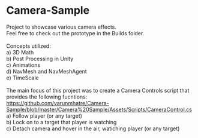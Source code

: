 # Camera-Sample

Project to showcase various camera effects. <br>
Feel free to check out the prototype in the Builds folder.
<br><br>
Concepts utilized:<br>
a) 3D Math<br>
b) Post Processing in Unity<br>
c) Animations<br>
d) NavMesh and NavMeshAgent<br>
e) TimeScale<br>
<br>
The main focus of this project was to create a Camera Controls script that provides the following fucntions:<br>
https://github.com/varunmhatre/Camera-Sample/blob/master/Camera%20Sample/Assets/Scripts/CameraControl.cs <br>
a) Follow player (or any target)<br>
b) Lock on to a target that player is watching<br>
c) Detach camera and hover in the air, watiching player (or any target)
